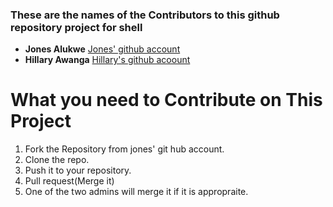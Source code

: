 ### These are the names of the Contributors to this github repository project for shell 

* **Jones Alukwe** [Jones' github account](https://github.com/AlukweJonesTerah)
* **Hillary Awanga** [Hillary's github acoount](https://github.com/LarryMarv)

# What you need to Contribute on This Project
1. Fork the Repository from jones' git hub account.
2. Clone the repo.
3. Push it to your repository.
4. Pull request(Merge it)
5. One of the two admins will merge it if it is appropraite.
